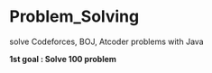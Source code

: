 # Problem_Solving
solve Codeforces, BOJ, Atcoder problems with Java

**1st goal : Solve 100 problem**
